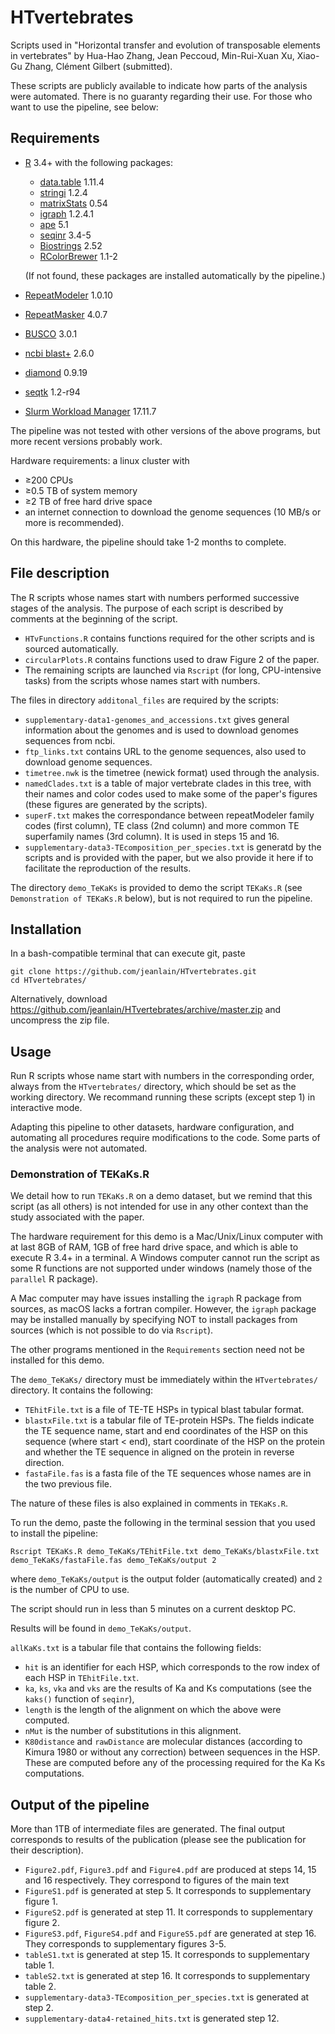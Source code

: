 # HTvertebrates

Scripts used in "Horizontal transfer and evolution of transposable elements in vertebrates" by Hua-Hao Zhang, Jean Peccoud, Min-Rui-Xuan Xu, Xiao-Gu Zhang, Clément Gilbert (submitted).

These scripts are publicly available to indicate how parts of the analysis were automated. There is no guaranty regarding their use. 
For those who want to use the pipeline, see below:

## Requirements
- [R](https://cran.r-project.org) 3.4+ with the following packages:
  - [data.table](https://cran.r-project.org/web/packages/data.table/) 1.11.4
  - [stringi](https://cran.r-project.org/web/packages/stringi/) 1.2.4
  - [matrixStats](https://cran.r-project.org/web/packages/matrixStats/) 0.54
  - [igraph](https://cran.r-project.org/web/packages/igraph/) 1.2.4.1
  - [ape](https://cran.r-project.org/web/packages/ape/) 5.1
  - [seqinr](https://cran.r-project.org/web/packages/seqinr/) 3.4-5
  - [Biostrings](https://bioconductor.org/packages/release/bioc/html/Biostrings.html) 2.52
  - [RColorBrewer](https://cran.r-project.org/web/packages/RColorBrewer/) 1.1-2

  (If not found, these packages are installed automatically by the pipeline.)

- [RepeatModeler](http://www.repeatmasker.org/RepeatModeler/) 1.0.10
- [RepeatMasker](http://www.repeatmasker.org/RMDownload.html) 4.0.7
- [BUSCO](https://gitlab.com/ezlab/busco) 3.0.1
- [ncbi blast+](https://blast.ncbi.nlm.nih.gov/Blast.cgi?CMD=Web&PAGE_TYPE=BlastDocs&DOC_TYPE=Download) 2.6.0
- [diamond](https://github.com/bbuchfink/diamond) 0.9.19
- [seqtk](https://github.com/lh3/seqtk) 1.2-r94 
- [Slurm Workload Manager](https://slurm.schedmd.com/download.html) 17.11.7

The pipeline was not tested with other versions of the above programs, but more recent versions probably work.  

Hardware requirements: a linux cluster with
- ≥200 CPUs
- ≥0.5 TB of system memory
- ≥2 TB of free hard drive space 
- an internet connection to download the genome sequences (10 MB/s or more is recommended). 

On this hardware, the pipeline should take 1-2 months to complete.

## File description
The R scripts whose names start with numbers performed successive stages of the analysis. The purpose of each script is described by comments at the beginning of the script. 

- `HTvFunctions.R` contains functions required for the other scripts and is sourced automatically.
- `circularPlots.R` contains functions used to draw Figure 2 of the paper. 
- The remaining scripts are launched via `Rscript` (for long, CPU-intensive tasks) from the scripts whose names start with numbers. 

The files in directory `additonal_files` are required by the scripts:
- `supplementary-data1-genomes_and_accessions.txt` gives general information about the genomes and is used to download genomes sequences from ncbi.
- `ftp_links.txt` contains URL to the genome sequences, also used to download genome sequences.
- `timetree.nwk` is the timetree (newick format) used through the analysis.
- `namedClades.txt` is a table of major vertebrate clades in this tree, with their names and color codes used to make some of the paper's figures (these figures are generated by the scripts).
- `superF.txt` makes the correspondance between repeatModeler family codes (first column), TE class (2nd column) and more common TE superfamily names (3rd column). It is used in steps 15 and 16.
- `supplementary-data3-TEcomposition_per_species.txt` is generatd by the scripts and is provided with the paper, but we also provide it here if to facilitate the reproduction of the results.

The directory `demo_TeKaKs` is provided to demo the script `TEKaKs.R` (see `Demonstration of TEKaKs.R` below), but is not required to run the pipeline.

## Installation
In a bash-compatible terminal that can execute git, paste
```
git clone https://github.com/jeanlain/HTvertebrates.git
cd HTvertebrates/
```

Alternatively, download https://github.com/jeanlain/HTvertebrates/archive/master.zip and uncompress the zip file.

## Usage
Run R scripts whose name start with numbers in the corresponding order, always from the `HTvertebrates/` directory, which should be set as the working directory.
We recommand running these scripts (except step 1) in interactive mode. 

Adapting this pipeline to other datasets, hardware configuration, and automating all procedures require modifications to the code. Some parts of the analysis were not automated.

### Demonstration of TEKaKs.R 
We detail how to run `TEKaKs.R` on a demo dataset, but we remind that this script (as all others) is not intended for use in any other context than the study associated with the paper.

The hardware requirement for this demo is a Mac/Unix/Linux computer with at last 8GB of RAM, 1GB of free hard drive space, and which is able to execute R 3.4+ in a terminal. A Windows computer cannot run the script as some R functions are not supported under windows (namely those of the `parallel` R package). 

A Mac computer may have issues installing the `igraph` R package from sources, as macOS lacks a fortran compiler. However, the `igraph` package may be installed manually by specifying NOT to install packages from sources (which is not possible to do via `Rscript`).

The other programs mentioned in the `Requirements` section need not be installed for this demo.

The `demo_TeKaKs/` directory must be immediately within the `HTvertebrates/` directory. It contains the following:
- `TEhitFile.txt` is a file of TE-TE HSPs in typical blast tabular format.
- `blastxFile.txt` is a tabular file of TE-protein HSPs. The fields indicate the TE sequence name, start and end coordinates of the HSP on this sequence (where start < end), start coordinate of the HSP on the protein and whether the TE sequence in aligned on the protein in reverse direction.
- `fastaFile.fas` is a fasta file of the TE sequences whose names are in the two previous file.

The nature of these files is also explained in comments in `TEKaKs.R`.

To run the demo, paste the following in the terminal session that you used to install the pipeline:
```
Rscript TEKaKs.R demo_TeKaKs/TEhitFile.txt demo_TeKaKs/blastxFile.txt demo_TeKaKs/fastaFile.fas demo_TeKaKs/output 2
```
where `demo_TeKaKs/output` is the output folder (automatically created) and `2` is the number of CPU to use.

The script should run in less than 5 minutes on a current desktop PC.

Results will be found in `demo_TeKaKs/output`.

`allKaKs.txt` is a tabular file that contains the following fields:
- `hit` is an identifier for each HSP, which corresponds to the row index of each HSP in `TEhitFile.txt`.
- `ka`, `ks`, `vka` and `vks` are the results of Ka and Ks computations (see the `kaks()` function of `seqinr`), 
- `length` is the length of the alignment on which the above were computed.
- `nMut` is the number of substitutions in this alignment.
- `K80distance` and `rawDistance` are molecular distances (according to Kimura 1980 or without any correction) between sequences in the HSP. These are computed before any of the processing required for the Ka Ks computations.


## Output of the pipeline
More than 1TB of intermediate files are generated.
The final output corresponds to results of the publication (please see the publication for their description).
- `Figure2.pdf`, `Figure3.pdf` and `Figure4.pdf` are produced at steps 14, 15 and 16 respectively. They correspond to figures of the main text
- `FigureS1.pdf` is generated at step 5. It corresponds to supplementary figure 1.
- `FigureS2.pdf` is generated at step 11. It corresponds to supplementary figure 2.
- `FigureS3.pdf`, `FigureS4.pdf` and `FigureS5.pdf` are generated at step 16. They corresponds to supplementary figures 3-5.
- `tableS1.txt` is generated at step 15. It corresponds to supplementary table 1.
- `tableS2.txt` is generated at step 16. It corresponds to supplementary table 2.
- `supplementary-data3-TEcomposition_per_species.txt` is generated at step 2. 
- `supplementary-data4-retained_hits.txt` is generated step 12. 

